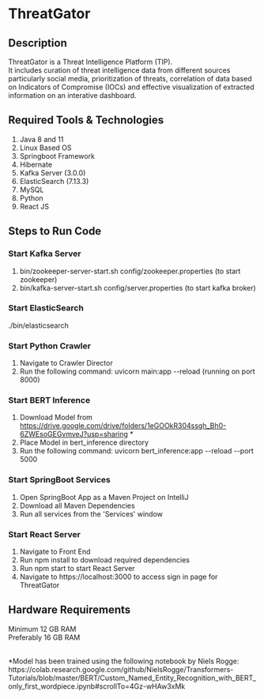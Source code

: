 # ThreatGator
## Description
ThreatGator is a Threat Intelligence Platform (TIP). <br/>
It includes curation of threat intelligence data from different sources particularly social media, prioritization of threats, correlation of data based on Indicators of Compromise (IOCs) and effective visualization of extracted information on an interative dashboard. <br/>
## Required Tools & Technologies
1. Java 8 and 11
2. Linux Based OS
3. Springboot Framework
4. Hibernate
5. Kafka Server (3.0.0)
6. ElasticSearch (7.13.3)
7. MySQL
8. Python
9. React JS

## Steps to Run Code
### Start Kafka Server
1. bin/zookeeper-server-start.sh config/zookeeper.properties (to start zookeeper)
2. bin/kafka-server-start.sh config/server.properties (to start kafka broker)
### Start ElasticSearch
./bin/elasticsearch
### Start Python Crawler
1. Navigate to Crawler Director
2. Run the following command: uvicorn main:app --reload (running on port 8000)
### Start BERT Inference
1. Download Model from https://drive.google.com/drive/folders/1eGOOkR304ssgh_Bh0-6ZWEsoGEGvmveJ?usp=sharing *
2. Place Model in bert_inference directory
3. Run the following command: uvicorn bert_inference:app --reload --port 5000
### Start SpringBoot Services
1. Open SpringBoot App as a Maven Project on IntelliJ
2. Download all Maven Dependencies
3. Run all services from the 'Services' window
### Start React Server
1. Navigate to Front End
2. Run npm install to download required dependencies
3. Run npm start to start React Server
4. Navigate to https://localhost:3000 to access sign in page for ThreatGator

## Hardware Requirements
Minimum 12 GB RAM <br/>
Preferably 16 GB RAM

<br/>
*Model has been trained using the following notebook by Niels Rogge: https://colab.research.google.com/github/NielsRogge/Transformers-Tutorials/blob/master/BERT/Custom_Named_Entity_Recognition_with_BERT_only_first_wordpiece.ipynb#scrollTo=4Gz-wHAw3xMk

